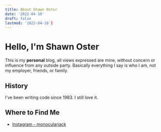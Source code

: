```yaml
---
title: About Shawn Oster
date: '2022-04-10'
draft: false
lastmod: '2022-04-10']
---
```


# Hello, I'm Shawn Oster

This is my **personal** blog, all views expressed are mine, without concern or influence from any outside party. Basically everything I say is who I am, not my employer, friends, or family.

## History

I've been writing code since 1983. I still love it.

## Where to Find Me

- [Instagram - monocularjack](https://www.instagram.com/monocularjack/)
